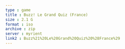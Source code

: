 ```yaml
---
type : game
title : Buzz! Le Grand Quiz (France)
size : 2.1 G
format : iso
archive : zip
server : myrient
link2 : Buzz%21%20Le%20Grand%20Quiz%20%28France%29
---
```

